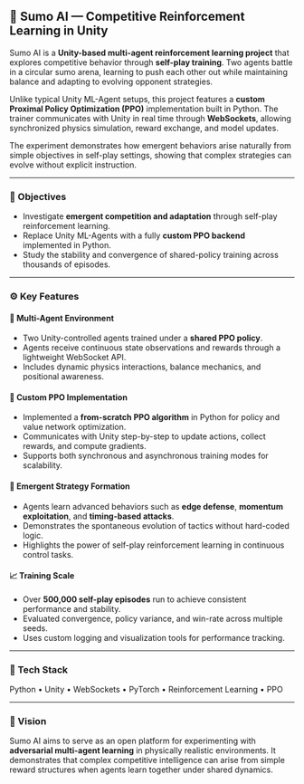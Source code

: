 ## 🤖 Sumo AI — Competitive Reinforcement Learning in Unity  

Sumo AI is a **Unity-based multi-agent reinforcement learning project** that explores competitive behavior through **self-play training**. Two agents battle in a circular sumo arena, learning to push each other out while maintaining balance and adapting to evolving opponent strategies.  

Unlike typical Unity ML-Agent setups, this project features a **custom Proximal Policy Optimization (PPO)** implementation built in Python. The trainer communicates with Unity in real time through **WebSockets**, allowing synchronized physics simulation, reward exchange, and model updates.  

The experiment demonstrates how emergent behaviors arise naturally from simple objectives in self-play settings, showing that complex strategies can evolve without explicit instruction.  

---

### 🎯 Objectives  
- Investigate **emergent competition and adaptation** through self-play reinforcement learning.  
- Replace Unity ML-Agents with a fully **custom PPO backend** implemented in Python.  
- Study the stability and convergence of shared-policy training across thousands of episodes.  

---

### ⚙️ Key Features  

#### 🧩 Multi-Agent Environment  
- Two Unity-controlled agents trained under a **shared PPO policy**.  
- Agents receive continuous state observations and rewards through a lightweight WebSocket API.  
- Includes dynamic physics interactions, balance mechanics, and positional awareness.  

#### 🔁 Custom PPO Implementation  
- Implemented a **from-scratch PPO algorithm** in Python for policy and value network optimization.  
- Communicates with Unity step-by-step to update actions, collect rewards, and compute gradients.  
- Supports both synchronous and asynchronous training modes for scalability.  

#### 🧠 Emergent Strategy Formation  
- Agents learn advanced behaviors such as **edge defense**, **momentum exploitation**, and **timing-based attacks**.  
- Demonstrates the spontaneous evolution of tactics without hard-coded logic.  
- Highlights the power of self-play reinforcement learning in continuous control tasks.  

#### 📈 Training Scale  
- Over **500,000 self-play episodes** run to achieve consistent performance and stability.  
- Evaluated convergence, policy variance, and win-rate across multiple seeds.  
- Uses custom logging and visualization tools for performance tracking.  

---

### 🧩 Tech Stack  
Python • Unity • WebSockets • PyTorch • Reinforcement Learning • PPO  

---

### 🚀 Vision  
Sumo AI aims to serve as an open platform for experimenting with **adversarial multi-agent learning** in physically realistic environments. It demonstrates that complex competitive intelligence can arise from simple reward structures when agents learn together under shared dynamics.
